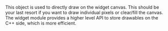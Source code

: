This object is used to directly draw on the widget canvas. This should be your last resort if you want
to draw individual pixels or clear/fill the canvas. The widget module provides a higher level API
to store drawables on the C++ side, which is more efficient.